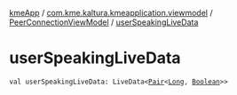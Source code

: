 [kmeApp](../../index.md) / [com.kme.kaltura.kmeapplication.viewmodel](../index.md) / [PeerConnectionViewModel](index.md) / [userSpeakingLiveData](./user-speaking-live-data.md)

# userSpeakingLiveData

`val userSpeakingLiveData: LiveData<`[`Pair`](https://kotlinlang.org/api/latest/jvm/stdlib/kotlin/-pair/index.html)`<`[`Long`](https://kotlinlang.org/api/latest/jvm/stdlib/kotlin/-long/index.html)`, `[`Boolean`](https://kotlinlang.org/api/latest/jvm/stdlib/kotlin/-boolean/index.html)`>>`
